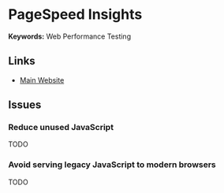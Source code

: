 # PageSpeed Insights

<!--
Use Lighthouse instead of PageSpeed Insights.
-->

**Keywords:** Web Performance Testing

## Links

- [Main Website](https://pagespeed.web.dev) <!-- https://web.dev/measure -->

## Issues

### Reduce unused JavaScript

<!--
Google Tag Manager
-->

TODO

### Avoid serving legacy JavaScript to modern browsers

TODO
